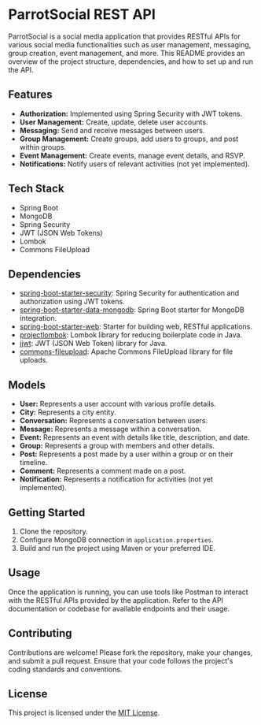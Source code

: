 # ParrotSocial REST API

ParrotSocial is a social media application that provides RESTful APIs for various social media functionalities such as user management, messaging, group creation, event management, and more. This README provides an overview of the project structure, dependencies, and how to set up and run the API.

## Features

- **Authorization:** Implemented using Spring Security with JWT tokens.
- **User Management:** Create, update, delete user accounts.
- **Messaging:** Send and receive messages between users.
- **Group Management:** Create groups, add users to groups, and post within groups.
- **Event Management:** Create events, manage event details, and RSVP.
- **Notifications:** Notify users of relevant activities (not yet implemented).

## Tech Stack

- Spring Boot
- MongoDB
- Spring Security
- JWT (JSON Web Tokens)
- Lombok
- Commons FileUpload

## Dependencies

- [spring-boot-starter-security](https://mvnrepository.com/artifact/org.springframework.boot/spring-boot-starter-security/3.2.2): Spring Security for authentication and authorization using JWT tokens.
- [spring-boot-starter-data-mongodb](https://mvnrepository.com/artifact/org.springframework.boot/spring-boot-starter-data-mongodb): Spring Boot starter for MongoDB integration.
- [spring-boot-starter-web](https://mvnrepository.com/artifact/org.springframework.boot/spring-boot-starter-web): Starter for building web, RESTful applications.
- [projectlombok](https://mvnrepository.com/artifact/org.projectlombok/lombok): Lombok library for reducing boilerplate code in Java.
- [jjwt](https://mvnrepository.com/artifact/io.jsonwebtoken/jjwt-api/0.11.5): JWT (JSON Web Token) library for Java.
- [commons-fileupload](https://mvnrepository.com/artifact/commons-fileupload/commons-fileupload/1.5): Apache Commons FileUpload library for file uploads.

## Models

- **User:** Represents a user account with various profile details.
- **City:** Represents a city entity.
- **Conversation:** Represents a conversation between users.
- **Message:** Represents a message within a conversation.
- **Event:** Represents an event with details like title, description, and date.
- **Group:** Represents a group with members and other details.
- **Post:** Represents a post made by a user within a group or on their timeline.
- **Comment:** Represents a comment made on a post.
- **Notification:** Represents a notification for activities (not yet implemented).

## Getting Started

1. Clone the repository.
2. Configure MongoDB connection in `application.properties`.
3. Build and run the project using Maven or your preferred IDE.

## Usage

Once the application is running, you can use tools like Postman to interact with the RESTful APIs provided by the application. Refer to the API documentation or codebase for available endpoints and their usage.

## Contributing

Contributions are welcome! Please fork the repository, make your changes, and submit a pull request. Ensure that your code follows the project's coding standards and conventions.

## License

This project is licensed under the [MIT License](LICENSE).